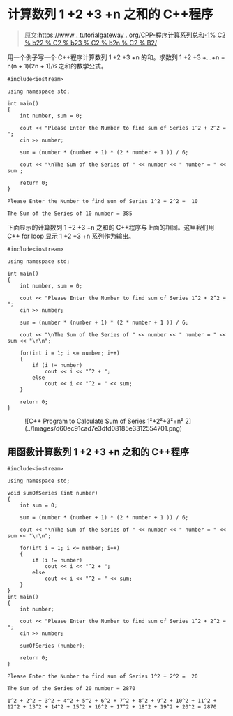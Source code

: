 # 计算数列 1 +2 +3 +n 之和的 C++程序

> 原文:[https://www . tutorialgateway . org/CPP-程序计算系列总和-1% C2 % b22 % C2 % b23 % C2 % b2n % C2 % B2/](https://www.tutorialgateway.org/cpp-program-to-calculate-sum-of-series-1%c2%b22%c2%b23%c2%b2n%c2%b2/)

用一个例子写一个 C++程序计算数列 1 +2 +3 +n 的和。求数列 1 +2 +3 +…+n = n(n + 1)(2n + 1)/6 之和的数学公式。

```
#include<iostream>

using namespace std;

int main()
{
	int number, sum = 0;

	cout << "Please Enter the Number to find sum of Series 1^2 + 2^2 =  ";
	cin >> number;

	sum = (number * (number + 1) * (2 * number + 1 )) / 6;

	cout << "\nThe Sum of the Series of " << number << " number = " << sum ;

 	return 0;
}
```

```
Please Enter the Number to find sum of Series 1^2 + 2^2 =  10

The Sum of the Series of 10 number = 385
```

下面显示的计算数列 1 +2 +3 +n 之和的 C++程序与上面的相同。这里我们用 [C++](https://www.tutorialgateway.org/cpp-programs/) for loop 显示 1 +2 +3 +n 系列作为输出。

```
#include<iostream>

using namespace std;

int main()
{
	int number, sum = 0;

	cout << "Please Enter the Number to find sum of Series 1^2 + 2^2 =  ";
	cin >> number;

	sum = (number * (number + 1) * (2 * number + 1 )) / 6;

	cout << "\nThe Sum of the Series of " << number << " number = " << sum << "\n\n";

	for(int i = 1; i <= number; i++)
	{
		if (i != number)
			cout << i << "^2 + ";
		else
			cout << i << "^2 = " << sum;
	}

 	return 0;
}
```

<figure class="wp-block-image size-large">![C++ Program to Calculate Sum of Series 1²+2²+3²+n² 2](../Images/d60ec91cad7e3dfd08185e3312554701.png)</figure>

## 用函数计算数列 1 +2 +3 +n 之和的 C++程序

```
#include<iostream>

using namespace std;

void sumOfSeries (int number)
{
	int sum = 0;

	sum = (number * (number + 1) * (2 * number + 1 )) / 6;

	cout << "\nThe Sum of the Series of " << number << " number = " << sum << "\n\n";

	for(int i = 1; i <= number; i++)
	{
		if (i != number)
			cout << i << "^2 + ";
    	else
       		cout << i << "^2 = " << sum;
	}
}
int main()
{
	int number;

	cout << "Please Enter the Number to find sum of Series 1^2 + 2^2 =  ";
	cin >> number;

	sumOfSeries (number);

 	return 0;
}
```

```
Please Enter the Number to find sum of Series 1^2 + 2^2 =  20

The Sum of the Series of 20 number = 2870

1^2 + 2^2 + 3^2 + 4^2 + 5^2 + 6^2 + 7^2 + 8^2 + 9^2 + 10^2 + 11^2 + 12^2 + 13^2 + 14^2 + 15^2 + 16^2 + 17^2 + 18^2 + 19^2 + 20^2 = 2870
```